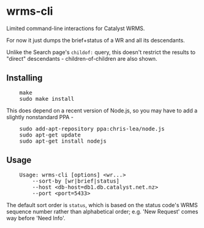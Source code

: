 wrms-cli
========

Limited command-line interactions for Catalyst WRMS.

For now it just dumps the brief+status of a WR and all its descendants.

Unlike the Search page's `childof:` query, this doesn't restrict the results to "direct" descendants - children-of-children are also shown.

## Installing

<pre>
    make
    sudo make install
</pre>

This does depend on a recent version of Node.js, so you may have to add
a slightly nonstandard PPA -

<pre>
    sudo add-apt-repository ppa:chris-lea/node.js
    sudo apt-get update
    sudo apt-get install nodejs
</pre>

## Usage

<pre>
    Usage: wrms-cli [options] &lt;wr...&gt;
        --sort-by [wr|brief|status]
        --host &lt;db-host=db1.db.catalyst.net.nz&gt;
        --port &lt;port=5433&gt;
</pre>

The default sort order is `status`, which is based on the status code's WRMS sequence number rather than alphabetical order; e.g. 'New Request' comes way before 'Need Info'.
